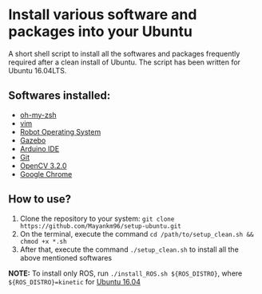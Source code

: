 # Install various software and packages into your Ubuntu
A short shell script to install all the softwares and packages frequently required after a clean install of Ubuntu. The script has been written for Ubuntu 16.04LTS.

## Softwares installed:
* [oh-my-zsh](https://github.com/robbyrussell/oh-my-zsh)
* [vim](http://www.vim.org/download.php)
* [Robot Operating System](http://wiki.ros.org/ROS/)
* [Gazebo](http://gazebosim.org/)
* [Arduino IDE](https://www.arduino.cc/)
* [Git](https://github.com/)
* [OpenCV 3.2.0](http://opencv.org/)
* [Google Chrome](https://www.google.com/chrome/)

## How to use?
1. Clone the repository to your system: `git clone https://github.com/Mayankm96/setup-ubuntu.git`
2. On the terminal, execute the command `cd /path/to/setup_clean.sh && chmod +x *.sh`
3. After that, execute the command `./setup_clean.sh` to install all the above mentioned softwares

__NOTE:__ To install only ROS, run `./install_ROS.sh ${ROS_DISTRO}`, where `${ROS_DISTRO}=kinetic` for [Ubuntu 16.04](http://releases.ubuntu.com/16.04/)
